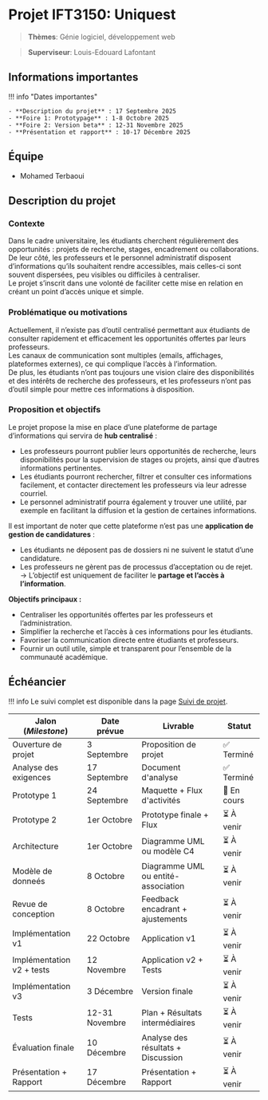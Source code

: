 # Projet IFT3150: Uniquest

> **Thèmes**: Génie logiciel, développement web

> **Superviseur**: Louis-Edouard Lafontant

## Informations importantes

!!! info "Dates importantes"

    - **Description du projet** : 17 Septembre 2025
    - **Foire 1: Prototypage** : 1-8 Octobre 2025
    - **Foire 2: Version beta** : 12-31 Novembre 2025
    - **Présentation et rapport** : 10-17 Décembre 2025

## Équipe

- Mohamed Terbaoui

## Description du projet

### Contexte
Dans le cadre universitaire, les étudiants cherchent régulièrement des opportunités : projets de recherche, stages, encadrement ou collaborations.  
De leur côté, les professeurs et le personnel administratif disposent d’informations qu’ils souhaitent rendre accessibles, mais celles-ci sont souvent dispersées, peu visibles ou difficiles à centraliser.  
Le projet s’inscrit dans une volonté de faciliter cette mise en relation en créant un point d’accès unique et simple.

### Problématique ou motivations
Actuellement, il n’existe pas d’outil centralisé permettant aux étudiants de consulter rapidement et efficacement les opportunités offertes par leurs professeurs.  
Les canaux de communication sont multiples (emails, affichages, plateformes externes), ce qui complique l’accès à l’information.  
De plus, les étudiants n’ont pas toujours une vision claire des disponibilités et des intérêts de recherche des professeurs, et les professeurs n’ont pas d’outil simple pour mettre ces informations à disposition.

### Proposition et objectifs
Le projet propose la mise en place d’une plateforme de partage d’informations qui servira de **hub centralisé** :  
- Les professeurs pourront publier leurs opportunités de recherche, leurs disponibilités pour la supervision de stages ou projets, ainsi que d’autres informations pertinentes.  
- Les étudiants pourront rechercher, filtrer et consulter ces informations facilement, et contacter directement les professeurs via leur adresse courriel.  
- Le personnel administratif pourra également y trouver une utilité, par exemple en facilitant la diffusion et la gestion de certaines informations.  

Il est important de noter que cette plateforme n’est pas une **application de gestion de candidatures** :  
- Les étudiants ne déposent pas de dossiers ni ne suivent le statut d’une candidature.  
- Les professeurs ne gèrent pas de processus d’acceptation ou de rejet.  
→ L’objectif est uniquement de faciliter le **partage et l’accès à l’information**.

**Objectifs principaux :**
- Centraliser les opportunités offertes par les professeurs et l’administration.  
- Simplifier la recherche et l’accès à ces informations pour les étudiants.  
- Favoriser la communication directe entre étudiants et professeurs.  
- Fournir un outil utile, simple et transparent pour l’ensemble de la communauté académique.


## Échéancier

!!! info
    Le suivi complet est disponible dans la page [Suivi de projet](suivi.md).

| Jalon (_Milestone_)       | Date prévue    | Livrable                            | Statut      |
| ------------------------- | -------------- | ----------------------------------- | ----------- |
| Ouverture de projet       | 3 Septembre    | Proposition de projet               | ✅ Terminé  |
| Analyse des exigences     | 17 Septembre   | Document d'analyse                  | ✅ Terminé  |
| Prototype 1               | 24 Septembre   | Maquette + Flux d'activités         | 🔄 En cours  |
| Prototype 2               | 1er Octobre    | Prototype finale + Flux             | ⏳ À venir  |
| Architecture              | 1er Octobre    | Diagramme UML ou modèle C4          | ⏳ À venir  |
| Modèle de donneés         | 8 Octobre      | Diagramme UML ou entité-association | ⏳ À venir  |
| Revue de conception       | 8 Octobre      | Feedback encadrant + ajustements    | ⏳ À venir  |
| Implémentation v1         | 22 Octobre     | Application v1                      | ⏳ À venir  |
| Implémentation v2 + tests | 12 Novembre    | Application v2 + Tests              | ⏳ À venir  |
| Implémentation v3         | 3 Décembre     | Version finale                      | ⏳ À venir  |
| Tests                     | 12-31 Novembre | Plan + Résultats intermédiaires     | ⏳ À venir  |
| Évaluation finale         | 10 Décembre    | Analyse des résultats + Discussion  | ⏳ À venir  |
| Présentation + Rapport    | 17 Décembre    | Présentation + Rapport              | ⏳ À venir  |
